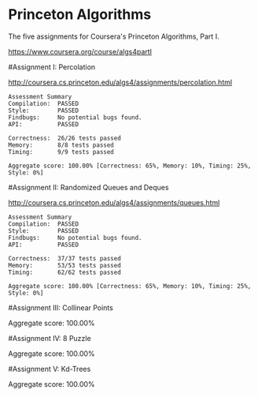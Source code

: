 # Princeton Algorithms
The five assignments for Coursera's Princeton Algorithms, Part I. 

https://www.coursera.org/course/algs4partI

#Assignment I: Percolation

http://coursera.cs.princeton.edu/algs4/assignments/percolation.html

```
Assessment Summary
Compilation:  PASSED
Style:        PASSED
Findbugs:     No potential bugs found.
API:          PASSED

Correctness:  26/26 tests passed
Memory:       8/8 tests passed
Timing:       9/9 tests passed

Aggregate score: 100.00% [Correctness: 65%, Memory: 10%, Timing: 25%, Style: 0%]
```

#Assignment II: Randomized Queues and Deques

http://coursera.cs.princeton.edu/algs4/assignments/queues.html

```
Assessment Summary
Compilation:  PASSED
Style:        PASSED
Findbugs:     No potential bugs found.
API:          PASSED

Correctness:  37/37 tests passed
Memory:       53/53 tests passed
Timing:       62/62 tests passed

Aggregate score: 100.00% [Correctness: 65%, Memory: 10%, Timing: 25%, Style: 0%]
```

#Assignment III: Collinear Points

Aggregate score: 100.00%

#Assignment IV: 8 Puzzle

Aggregate score: 100.00%

#Assignment V: Kd-Trees

Aggregate score: 100.00%




